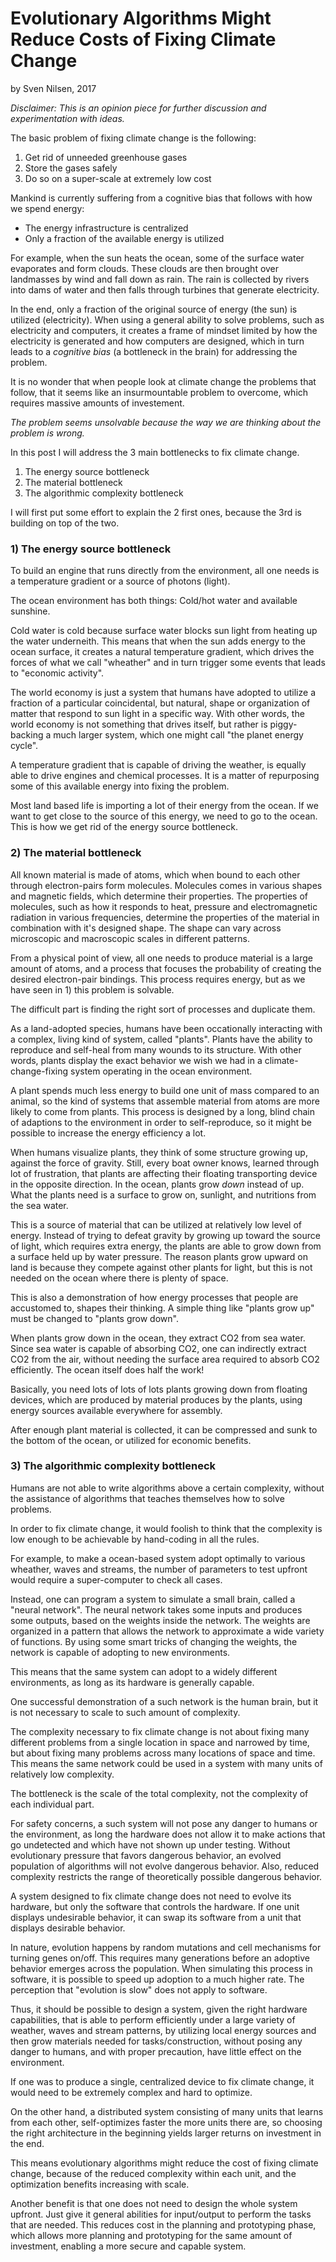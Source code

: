 # Evolutionary Algorithms Might Reduce Costs of Fixing Climate Change
by Sven Nilsen, 2017

*Disclaimer: This is an opinion piece for further discussion and experimentation with ideas.*

The basic problem of fixing climate change is the following:

1. Get rid of unneeded greenhouse gases
2. Store the gases safely
3. Do so on a super-scale at extremely low cost

Mankind is currently suffering from a cognitive bias that follows with how we spend energy:

- The energy infrastructure is centralized
- Only a fraction of the available energy is utilized

For example, when the sun heats the ocean, some of the surface water evaporates and form clouds.
These clouds are then brought over landmasses by wind and fall down as rain.
The rain is collected by rivers into dams of water and then falls through turbines that generate electricity.

In the end, only a fraction of the original source of energy (the sun) is utilized (electricity).
When using a general ability to solve problems, such as electricity and computers,
it creates a frame of mindset limited by how the electricity is generated and how computers are designed,
which in turn leads to a *cognitive bias* (a bottleneck in the brain) for addressing the problem.

It is no wonder that when people look at climate change the problems that follow,
that it seems like an insurmountable problem to overcome, which requires massive amounts of investement.

*The problem seems unsolvable because the way we are thinking about the problem is wrong.*

In this post I will address the 3 main bottlenecks to fix climate change.

1. The energy source bottleneck
2. The material bottleneck
3. The algorithmic complexity bottleneck

I will first put some effort to explain the 2 first ones, because the 3rd is building on top of the two.

### 1) The energy source bottleneck

To build an engine that runs directly from the environment,
all one needs is a temperature gradient or a source of photons (light).

The ocean environment has both things: Cold/hot water and available sunshine.

Cold water is cold because surface water blocks sun light from heating up the water underneith.
This means that when the sun adds energy to the ocean surface,
it creates a natural temperature gradient, which drives the forces of what we call "wheather"
and in turn trigger some events that leads to "economic activity".

The world economy is just a system that humans have adopted to utilize a fraction of a particular coincidental,
but natural, shape or organization of matter that respond to sun light in a specific way.
With other words, the world economy is not something that drives itself,
but rather is piggy-backing a much larger system, which one might call "the planet energy cycle".

A temperature gradient that is capable of driving the weather, is equally able to drive engines and chemical processes.
It is a matter of repurposing some of this available energy into fixing the problem.

Most land based life is importing a lot of their energy from the ocean.
If we want to get close to the source of this energy, we need to go to the ocean.
This is how we get rid of the energy source bottleneck.

### 2) The material bottleneck

All known material is made of atoms, which when bound to each other through electron-pairs form molecules.
Molecules comes in various shapes and magnetic fields, which determine their properties.
The properties of molecules, such as how it responds to heat, pressure and electromagnetic radiation in various frequencies,
determine the properties of the material in combination with it's designed shape.
The shape can vary across microscopic and macroscopic scales in different patterns.

From a physical point of view, all one needs to produce material is a large amount of atoms,
and a process that focuses the probability of creating the desired electron-pair bindings.
This process requires energy, but as we have seen in 1) this problem is solvable.

The difficult part is finding the right sort of processes and duplicate them.

As a land-adopted species, humans have been occationally interacting with a complex, living kind of system, called "plants".
Plants have the ability to reproduce and self-heal from many wounds to its structure.
With other words, plants display the exact behavior we wish we had in a climate-change-fixing system operating in the ocean environment.

A plant spends much less energy to build one unit of mass compared to an animal,
so the kind of systems that assemble material from atoms are more likely to come from plants.
This process is designed by a long, blind chain of adaptions to the environment in order to self-reproduce,
so it might be possible to increase the energy efficiency a lot.

When humans visualize plants, they think of some structure growing up, against the force of gravity.
Still, every boat owner knows, learned through lot of frustration,
that plants are affecting their floating transporting device
in the opposite direction. In the ocean, plants grow *down* instead of up.
What the plants need is a surface to grow on, sunlight, and nutritions from the sea water.

This is a source of material that can be utilized at relatively low level of energy.
Instead of trying to defeat gravity by growing up toward the source of light, which requires extra energy,
the plants are able to grow down from a surface held up by water pressure.
The reason plants grow upward on land is because they compete against other plants for light,
but this is not needed on the ocean where there is plenty of space.

This is also a demonstration of how energy processes that people are accustomed to, shapes their thinking.
A simple thing like "plants grow up" must be changed to "plants grow down".

When plants grow down in the ocean, they extract CO2 from sea water.
Since sea water is capable of absorbing CO2, one can indirectly extract CO2 from the air,
without needing the surface area required to absorb CO2 efficiently.
The ocean itself does half the work!

Basically, you need lots of lots of lots plants growing down from floating devices,
which are produced by material produces by the plants, using energy sources available everywhere for assembly.

After enough plant material is collected, it can be compressed and sunk to the bottom of the ocean,
or utilized for economic benefits.

### 3) The algorithmic complexity bottleneck

Humans are not able to write algorithms above a certain complexity,
without the assistance of algorithms that teaches themselves how to solve problems.

In order to fix climate change, it would foolish to think that the complexity is low enough to be
achievable by hand-coding in all the rules.

For example, to make a ocean-based system adopt optimally to various wheather, waves and streams,
the number of parameters to test upfront would require a super-computer to check all cases.

Instead, one can program a system to simulate a small brain, called a "neural network".
The neural network takes some inputs and produces some outputs, based on the weights inside the network.
The weights are organized in a pattern that allows the network to approximate a wide variety of functions.
By using some smart tricks of changing the weights, the network is capable of adopting to new environments.

This means that the same system can adopt to a widely different environments,
as long as its hardware is generally capable.

One successful demonstration of a such network is the human brain,
but it is not necessary to scale to such amount of complexity.

The complexity necessary to fix climate change is not about fixing many different problems from a single
location in space and narrowed by time, but about fixing many problems across many locations of space and time.
This means the same network could be used in a system with many units of relatively low complexity.

The bottleneck is the scale of the total complexity, not the complexity of each individual part.

For safety concerns, a such system will not pose any danger to humans or the environment,
as long the hardware does not allow it to make actions that go undetected and which have not shown up under testing.
Without evolutionary pressure that favors dangerous behavior, an evolved population of algorithms will not evolve dangerous behavior.
Also, reduced complexity restricts the range of theoretically possible dangerous behavior.

A system designed to fix climate change does not need to evolve its hardware,
but only the software that controls the hardware.
If one unit displays undesirable behavior, it can swap its software from a unit that displays desirable behavior.

In nature, evolution happens by random mutations and cell mechanisms for turning genes on/off.
This requires many generations before an adoptive behavior emerges across the population.
When simulating this process in software, it is possible to speed up adoption to a much higher rate.
The perception that "evolution is slow" does not apply to software.

Thus, it should be possible to design a system, given the right hardware capabilities,
that is able to perform efficiently under a large variety of weather, waves and stream patterns,
by utilizing local energy sources and then grow materials needed for tasks/construction,
without posing any danger to humans, and with proper precaution, have little effect on the environment.

If one was to produce a single, centralized device to fix climate change,
it would need to be extremely complex and hard to optimize.

On the other hand, a distributed system consisting of many units that learns from each other,
self-optimizes faster the more units there are, so choosing the right architecture in the beginning
yields larger returns on investment in the end.

This means evolutionary algorithms might reduce the cost of fixing climate change,
because of the reduced complexity within each unit, and the optimization benefits increasing with scale.

Another benefit is that one does not need to design the whole system upfront.
Just give it general abilities for input/output to perform the tasks that are needed.
This reduces cost in the planning and prototyping phase, which allows more planning and prototyping for the same amount of investment, enabling a more secure and capable system.
